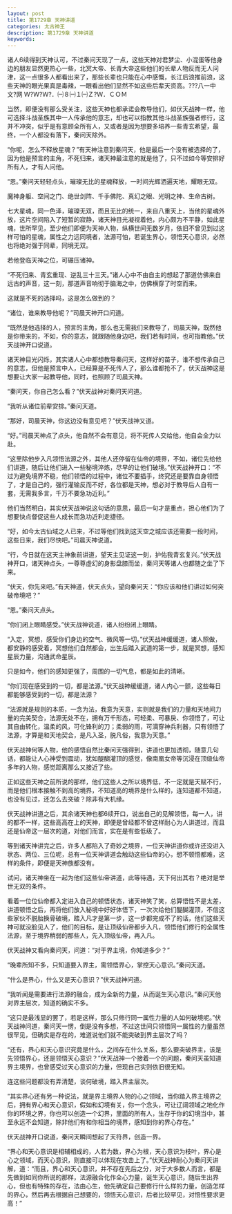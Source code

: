 ```yaml
---
layout: post
title: 第1729章 天神讲道
categories: 太古神王
description: 第1729章 天神讲道
keywords:
---
```


诸人6续得到天神认可，不过秦问天现了一点，这些天神对君梦尘、小混蛋等他身边的朋友显然更热心一些，北冥大帝、长青大帝这些他们的长辈人物反而无人问津，这一点很多人都看出来了，那些长辈也只能在心中感慨，长江后浪推前浪，这些天神的眼光果真是毒辣，一眼看出他们显然不如这些后辈天资高。???八一中文?网  Ｗ?Ｗ?Ｗ?．㈠８㈠１㈠Ｚ?Ｗ．ＣＯＭ

当然，即便没有那么受关注，这些天神也都承诺会教导他们，如伏天战神一样，他可选择斗战圣族其中一人传承他的意志，却也可以指教其他斗战圣族强者修行，这并不冲突，似乎是有意顾全所有人，又或者是因为想要多培养一些青玄希望，最终，一个人都没有落下，秦问天除外。

“你呢，怎么不释放星魂？”有天神注意到秦问天，他是最后一个没有被选择的了，因为他是预言的主角，不死归来，诸天神最注意的就是他了，只不过如今等安排好所有人，才有人问他。

“恩。”秦问天轻轻点头，璀璨无比的星魂释放，一时间光辉洒遍天地，耀眼无双。

魔神身躯、空间之门、绝世剑阵、千手佛陀、真幻之眼、光明之神、生命古树。

七大星魂，同一色泽，璀璨无双，而且无比的统一，来自八重天上，当他的星魂外放，这片空间陷入了短暂的寂静，诸天神目光凝视着他，内心颇为不平静，如此星魂，世所罕见，至少他们即便为天神人物，纵横世间无数岁月，依旧不曾见到过这样可怕的星魂，属性之力远同境者，法源可怕，若诞生界心，领悟天心意识，必然也将绝对强于同辈，同境无双。

若他登临天神之位，可碾压诸神。

“不死归来、青玄重现、逆乱三十三天。”诸人心中不由自主的想起了那道仿佛来自远古的声音，这一刻，那道声音响彻于脑海之中，仿佛横穿了时空而来。

这就是不死的选择吗，这是怎么做到的？

“诸位，谁来教导他呢？”司晨天神开口问道。

“既然是他选择的人，预言的主角，那么也无需我们来教导了，司晨天神，既然他是你带来的，不如，你的意志，就跟随他身边吧，我们若有时间，也可指教他。”伏天战神开口说道。

诸天神目光闪烁，其实诸人心中都想教导秦问天，这样好的苗子，谁不想传承自己的意志，但他是预言中人，已经算是不死传人了，那么谁都抢不了，伏天战神这是想要让大家一起教导他，同时，也照顾了司晨天神。

“秦问天，你自己怎么看？”伏天战神对秦问天问道。

“我听从诸位前辈安排。”秦问天道。

“那好，司晨天神，你这边没有意见吧？”伏天战神又道。

“好。”司晨天神点了点头，他自然不会有意见，将不死传人交给他，他自会全力以赴。

“这里除他步入凡领悟法源之外，其他人还停留在仙帝的境界，不如，诸位先给他们讲道，随后让他们进入一些秘境淬炼，尽早的让他们破境。”伏天战神开口：“不过为避免境界不稳，他们领悟的过程中，诸位不要插手，终究还是要靠自身领悟了，才是自己的，强行灌输反而不好，各位都是天神，想必对于教导后人自有一套，无需我多言，千万不要急功近利。”

他们当然明白，其实伏天战神说这句话的意思，最后一句才是重点，担心他们为了想要快点督促这些人成长而急功近利走捷径。

“好，如今太古仙域之人已来，不过等他们找到这天空之城应该还需要一段时间，这些日来，我们尽快吧。”司晨天神说道。

“行，今日就在这天主神象前讲道，望天主见证这一刻，护佑我青玄复兴。”伏天战神开口，诸天神点头，一尊尊虚幻的身影盘膝而坐，秦问天等诸人也都随之坐了下来。

“伏天，你先来吧。”有天神道，伏天点头，望向秦问天：“你应该和他们讲过如何突破帝境吧？”

“恩。”秦问天点头。

“你们闭上眼睛感受。”伏天战神说道，诸人纷纷闭上眼睛。

“入定，冥想，感受你们身边的空气、微风等一切。”伏天战神缓缓道，诸人照做，都安静的感受着，冥想他们自然都会，出生后踏入武道的第一步，就是冥想，感知星辰力量，沟通武命星辰。

只是如今，他们的感知更强了，周围的一切气息，都是如此的清晰。

“你们现在感受到的一切，都是法源。”伏天战神缓缓道，诸人内心一颤，这些每日都能够感受到的一切，都是法源？

“法源就是规则的本质，一念为法，我意为天意，实则就是我们的力量和天地间力量的完美契合，法源无处不在，拥有万千形态，可轻柔、可暴戾、你领悟了，可让其自由转化，温柔的风，可化锋利的刀；柔弱的雨，可滴穿神兵利器，只有领悟了法源，才算是和天地契合，是凡入圣，脱凡俗，我意为天意。”

伏天战神何等人物，他的感悟自然比秦问天强得到，讲道也更加透彻，随意几句话，都能让人心神受到震动，犹如醍醐灌顶的感觉，像南凰女帝等沉浸在顶级仙帝多年的人物，感觉距离那么又接近了些。

正如这些天神之前所说的那样，他们这些人之所以境界低，不一定就是天赋不行，而是他们根本接触不到高的境界，不知道高的境界是什么样的，连知道都不知道，也没有见过，还怎么去突破？除非有大机缘。

伏天战神讲道之后，其余诸天神也都6续开口，说出自己的见解领悟，每一人，讲的都不一样，这些高高在上的天神，即便是曾经都不曾这样耐心为人讲道过，而且还是仙帝这一层次的道，对他们而言，实在是有些低级了。

等到诸天神讲完之后，许多人都陷入了奇妙之境界，一位天神讲道你或许还没进入状态、两位、三位呢，总有一位天神讲道会触动这些仙帝的心，想不顿悟都难，这样的条件，即便是天神族都没有。

试问，诸天神坐在一起为他们这些仙帝讲道，此等待遇，天下何出其右？绝对是举世无双的条件。

看着一位位仙帝都入定进入自己的顿悟状态，诸天神笑了笑，总算悟性不是太差，讲道顿悟之后，再将他们放入秘境中好好体悟下，一次次给他们醍醐灌顶，不信这些家伙不脱胎换骨破境，踏入凡才是第一步，这一步都完成不了的话，他们这些天神可就没脸见人了，他们的目标，是让顶级仙帝都步入凡，领悟他们修行的全属性法源，至于境界稍弱的那些人，先入顶级仙帝，再入凡。

伏天战神又看向秦问天，问道：“对于界主境，你知道多少？”

“晚辈所知不多，只知道要入界主，需领悟界心，掌控天心意识。”秦问天道。

“什么是界心，什么又是天心意识？”伏天战神问道。

“我听闻是需要进行法源的融合，成为全新的力量，从而诞生天心意识。”秦问天他对界主层次，知道的确实不多。

“这只是最浅显的罢了，若是这样，那么只修行同一属性力量的人如何破境呢。”伏天战神问道，秦问天一愣，倒是没有多想，不过这世间只领悟同一属性的力量虽然很罕见，但确实是存在的，难道说他们就不能突破到界主层次了吗？

“还有，界心和天心意识究竟是什么，之间存在什么关系，那么要突破界主，该是先领悟界心，还是领悟天心意识？”伏天战神一个接着一个的问题，秦问天虽知道界主境界，也曾感受过天心意识的力量，但现自己实则依旧很无知。

连这些问题都没有弄清楚，谈何破境，踏入界主层次。

“其实界心还有另一种说法，就是界主境界人物的心之领域，当你踏入界主境界之后，拥有界心和天心意识，假如和幻境有关，你一个念头，可让辽阔领域之地化作你的环境之界，你也可以创造一个幻界，里面的所有人，生存于你的幻境当中，甚至永远不会知道，除非他们有和你相当的境界，感知到你的界心存在。”

伏天战神开口说道，秦问天瞬间想起了天符界，创造一界。

“界心和天心意识是相辅相成的，人若为数，界心为根，天心意识为枝叶，界心是心之领域，而天心意识，则直接可以体现在攻击上了。”伏天战神耐心为秦问天讲解，道：“而且，界心和天心意识，并不存在先后之分，对于大多数人而言，都是先做到如同你所说的那样，法源融合化作全心力量，诞生天心意识，随后生出界心，但也有特殊的存在，法由心生，他先确定自己要修行什么样的力量，创造怎样的界心，然后再去根据自己想要的，领悟天心意识，后者比较罕见，对悟性要求更高！”
